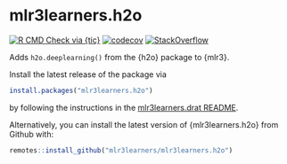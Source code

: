 # mlr3learners.h2o

<!-- badges: start -->

[![R CMD Check via {tic}](https://img.shields.io/github/workflow/status/mlr3learners/mlr3learners.h2o/R%20CMD%20Check%20via%20%7Btic%7D?logo=github&label=R%20CMD%20Check%20via%20{tic}&style=flat-square)](https://github.com/mlr3learners/mlr3learners.h2o/actions)
[![codecov](https://codecov.io/gh/mlr3learners/mlr3learners.h2o/branch/master/graph/badge.svg)](https://codecov.io/gh/mlr3learners/mlr3learners.h2o)
[![StackOverflow](https://img.shields.io/badge/stackoverflow-mlr3-orange.svg)](https://stackoverflow.com/questions/tagged/mlr3)

<!-- badges: end -->

Adds `h2o.deeplearning()` from the {h2o} package to {mlr3}.

Install the latest release of the package via 

```r
install.packages("mlr3learners.h2o")
```

by following the instructions in the [mlr3learners.drat README](https://github.com/mlr3learners/mlr3learners.drat).

Alternatively, you can install the latest version of {mlr3learners.h2o} from Github with:

```r
remotes::install_github("mlr3learners/mlr3learners.h2o")
```
